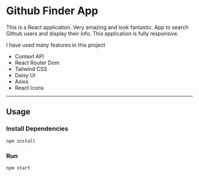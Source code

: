 # Github Finder App

This is a React application. Very amazing and look fantastic. App to search Github users and display their info. This application is fully responsive.

I have used many features in this project

- Context API
- React Router Dom
- Tailwind CSS
- Daisy UI
- Axios
- React Icons

---

## Usage

### Install Dependencies

```
npm install
```

### Run

```
npm start
```
